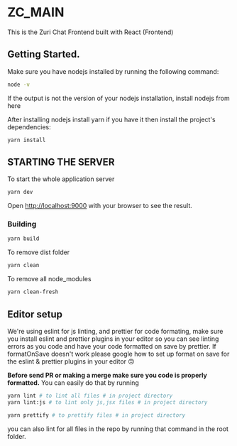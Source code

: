 # ZC_MAIN

This is the Zuri Chat Frontend built with React (Frontend)

## Getting Started.

Make sure you have nodejs installed by running the following command:

```bash
node -v
```

If the output is not the version of your nodejs installation, install nodejs from here

After installing nodejs install yarn
if you have it then install the project's dependencies:

```bash
yarn install
```

## STARTING THE SERVER

To start the whole application server

```bash
yarn dev
```

Open [http://localhost:9000](http://localhost:9000) with your browser to see the result.

### **Building**

```bash
yarn build
```

To remove dist folder

```bash
yarn clean
```

To remove all node_modules

```bash
yarn clean-fresh
```

## Editor setup

We're using eslint for js linting, and prettier for code formating, make sure you install eslint and prettier plugins in your editor so you can
see linting errors as you code and have your code formatted on save by prettier. If formatOnSave doesn't work please google how to set up
format on save for the eslint & prettier plugins in your editor 🙃


**Before send PR or making a merge make sure you code is properly formatted.** You can easily do that by running

```bash
yarn lint # to lint all files # in project directory
yarn lint:js # to lint only js,jsx files # in project directory

yarn prettify # to prettify files # in project directory
```

you can also lint for all files in the repo by running that command in the root folder.
